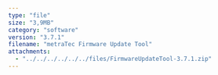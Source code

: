 ```yaml
---
type: "file"
size: "3,9MB"
category: "software"
version: "3.7.1"
filename: "metraTec Firmware Update Tool"
attachments:
  - "../../../../../../files/FirmwareUpdateTool-3.7.1.zip"
---
```

